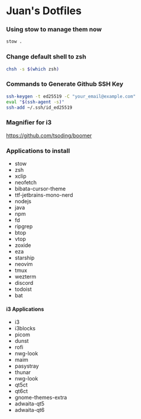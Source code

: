 # Juan's Dotfiles

### Using stow to manage them now
```bash
stow .
```

### Change default shell to zsh
```bash
chsh -s $(which zsh)
```

### Commands to Generate Github SSH Key
```bash
ssh-keygen -t ed25519 -C "your_email@example.com"
eval "$(ssh-agent -s)"
ssh-add ~/.ssh/id_ed25519
```

### Magnifier for i3
https://github.com/tsoding/boomer

### Applications to install
- stow
- zsh
- xclip
- neofetch
- bibata-cursor-theme
- ttf-jetbrains-mono-nerd
- nodejs
- java
- npm
- fd
- ripgrep
- btop
- vtop
- zoxide
- eza
- starship
- neovim
- tmux
- wezterm
- discord
- todoist
- bat

#### i3 Applications
- i3
- i3blocks
- picom
- dunst
- rofi
- nwg-look
- maim
- pasystray
- thunar
- nwg-look
- qt5ct
- qt6ct
- gnome-themes-extra
- adwaita-qt5
- adwaita-qt6
